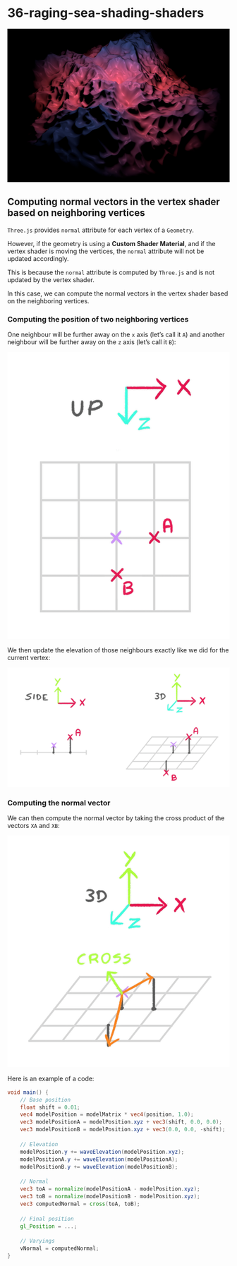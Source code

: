 # 36-raging-sea-shading-shaders

![img.png](img.png)

## Computing normal vectors in the vertex shader based on neighboring vertices

`Three.js` provides `normal` attribute for each vertex of a `Geometry`.

However, if the geometry is using a **Custom Shader Material**, and if the vertex shader is moving the vertices,
the `normal` attribute will not be updated accordingly.

This is because the `normal` attribute is computed by `Three.js` and is not updated by the vertex shader.

In this case, we can compute the normal vectors in the vertex shader based on the neighboring vertices.

### Computing the position of two neighboring vertices

One neighbour will be further away on the `x` axis (let’s call it `A`)
and another neighbour will be further away on the `z` axis (let’s call it `B`):

![img_1.png](img_1.png)

We then update the elevation of those neighbours exactly like we did for the current vertex:

![img_2.png](img_2.png)

### Computing the normal vector

We can then compute the normal vector by taking the cross product of the vectors `XA` and `XB`:

![img_3.png](img_3.png)

Here is an example of a code:

```glsl
void main() {
    // Base position
    float shift = 0.01;
    vec4 modelPosition = modelMatrix * vec4(position, 1.0);
    vec3 modelPositionA = modelPosition.xyz + vec3(shift, 0.0, 0.0);
    vec3 modelPositionB = modelPosition.xyz + vec3(0.0, 0.0, -shift);

    // Elevation
    modelPosition.y += waveElevation(modelPosition.xyz);
    modelPositionA.y += waveElevation(modelPositionA);
    modelPositionB.y += waveElevation(modelPositionB);

    // Normal
    vec3 toA = normalize(modelPositionA - modelPosition.xyz);
    vec3 toB = normalize(modelPositionB - modelPosition.xyz);
    vec3 computedNormal = cross(toA, toB);

    // Final position
    gl_Position = ...;

    // Varyings
    vNormal = computedNormal;
}
```
